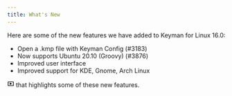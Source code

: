 ```yaml
---
title: What's New
---
```


Here are some of the new features we have added to Keyman for Linux 16.0:

* Open a .kmp file with Keyman Config (#3183)
* Now supports Ubuntu 20.10 (Groovy) (#3876)
* Improved user interface
* Improved support for KDE, Gnome, Arch Linux

[![Watch a video](../linux_images/video.png)](https://youtu.be/4W9Z9_IFUII)
that highlights some of these new features.
